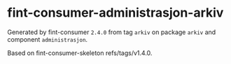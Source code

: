 # fint-consumer-administrasjon-arkiv

Generated by fint-consumer `2.4.0` from tag `arkiv` on package `arkiv` and component `administrasjon`.

Based on fint-consumer-skeleton refs/tags/v1.4.0.
